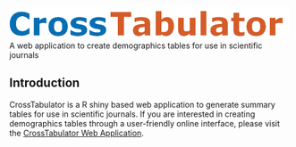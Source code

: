 <img src="www/crosstabulator_logo.png" width="500">
A web application to create demographics tables for use in scientific journals


## Introduction 
CrossTabulator is a R shiny based web application to generate summary tables for use in scientific journals. If you are interested in creating demographics tables through a user-friendly online interface, please visit the [CrossTabulator Web Application](https://serhan-yilmaz.shinyapps.io/crosstabulator/).

